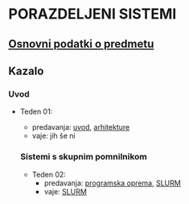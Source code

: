 # PORAZDELJENI SISTEMI

## [Osnovni podatki o predmetu](podatki.md)

## Kazalo

### Uvod

- Teden 01:
  - predavanja:
      [uvod](predavanja/01-uvod/uvod.md),
      [arhitekture](predavanja/02-arhitekture/arhitekture.md)
  - vaje: jih še ni
  
  ### Sistemi s skupnim pomnilnikom

  - Teden 02:
    - predavanja:
      [programska oprema](predavanja/03-programska-oprema/programska-oprema.md),
      [SLURM](predavanja/04-slurm/slurm.md)
    - vaje: [SLURM](vaje/01-uporaba_gruce/Uporaba_gruce.md)
